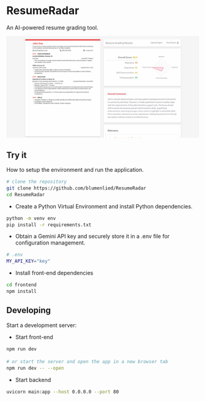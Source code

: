 # ResumeRadar

An AI-powered resume grading tool.

![Sample](sample.jpg)

## Try it

How to setup the environment and run the application.

```bash
# clone the repository
git clone https://github.com/blumenlied/ResumeRadar
cd ResumeRadar
```

- Create a Python Virtual Environment and install Python dependencies.
```bash
python -m venv env
pip install -r requirements.txt
```

- Obtain a Gemini API key and securely store it in a .env file for configuration management.
```bash
# .env
MY_API_KEY="key"
```

- Install front-end dependencies
```bash
cd frontend
npm install
```

## Developing

Start a development server:
- Start front-end
```bash
npm run dev

# or start the server and open the app in a new browser tab
npm run dev -- --open
```

- Start backend
```bash
uvicorn main:app --host 0.0.0.0 --port 80
```
